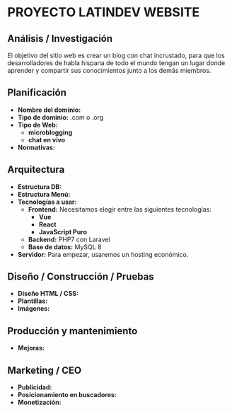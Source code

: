 # PROYECTO LATINDEV WEBSITE

## Análisis / Investigación

El objetivo del sitio web es crear un blog con chat incrustado, para que los desarrolladores de habla hispana de todo el mundo tengan un lugar donde aprender y compartir sus conocimientos junto a los demás miembros. 

## Planificación

- **Nombre del dominio:**
- **Tipo de dominio:** .com o .org
- **Tipo de Web:**
	- __microblogging__
	- __chat en vivo__
- **Normativas:**


## Arquitectura

- **Estructura DB:**
- **Estructura Menú:**
- **Tecnologías a usar:**
	- **Frontend:** Necesitamos elegir entre las siguientes tecnologías:
		- __Vue__
		- __React__
		- __JavaScript Puro__
	- **Backend:** PHP7 con Laravel
	- **Base de datos:** MySQL 8
- **Servidor:** Para empezar, usaremos un hosting económico.

## Diseño / Construcción / Pruebas

- **Diseño HTML / CSS:**
- **Plantillas:**
- **Imágenes:**

## Producción y mantenimiento

- **Mejoras:**

## Marketing / CEO

- **Publicidad:**
- **Posicionamiento en buscadores:**
- **Monetización:**